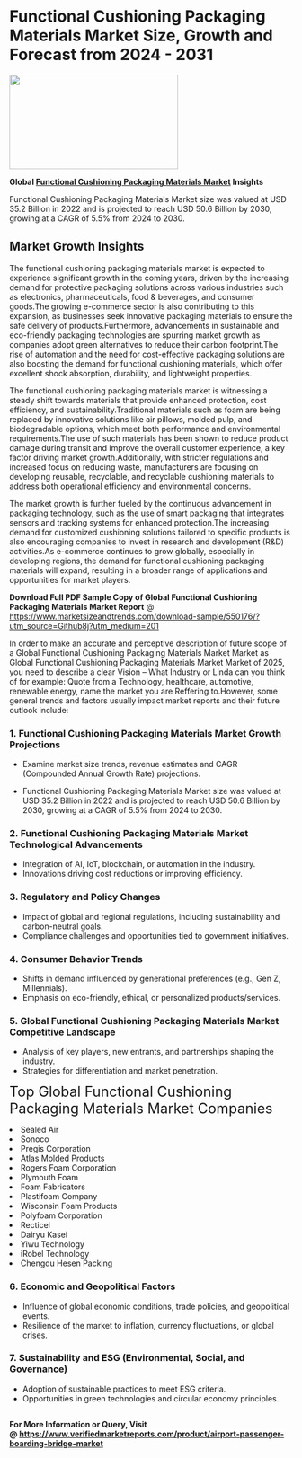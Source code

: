 <H1>Functional Cushioning Packaging Materials Market Size, Growth and Forecast from 2024 - 2031</H1><img class="aligncenter size-medium wp-image-584254" src="https://thirdeyenews.in/wp-content/uploads/2024/09/Global-Market-Research-300x168.jpeg" alt="" width="300" height="168" /><p><strong>Global&nbsp;<a href="https://www.marketsizeandtrends.com/download-sample/550176/?utm_source=Github8j?utm_medium=201">Functional Cushioning Packaging Materials Market</a> Insights</strong></p><p>Functional Cushioning Packaging Materials Market size was valued at USD 35.2 Billion in 2022 and is projected to reach USD 50.6 Billion by 2030, growing at a CAGR of 5.5% from 2024 to 2030.</p><p><h2>Market Growth Insights</h2> <p>The functional cushioning packaging materials market is expected to experience significant growth in the coming years, driven by the increasing demand for protective packaging solutions across various industries such as electronics, pharmaceuticals, food & beverages, and consumer goods.The growing e-commerce sector is also contributing to this expansion, as businesses seek innovative packaging materials to ensure the safe delivery of products.Furthermore, advancements in sustainable and eco-friendly packaging technologies are spurring market growth as companies adopt green alternatives to reduce their carbon footprint.The rise of automation and the need for cost-effective packaging solutions are also boosting the demand for functional cushioning materials, which offer excellent shock absorption, durability, and lightweight properties.</p> <p>The functional cushioning packaging materials market is witnessing a steady shift towards materials that provide enhanced protection, cost efficiency, and sustainability.Traditional materials such as foam are being replaced by innovative solutions like air pillows, molded pulp, and biodegradable options, which meet both performance and environmental requirements.The use of such materials has been shown to reduce product damage during transit and improve the overall customer experience, a key factor driving market growth.Additionally, with stricter regulations and increased focus on reducing waste, manufacturers are focusing on developing reusable, recyclable, and recyclable cushioning materials to address both operational efficiency and environmental concerns.</p> <p>The market growth is further fueled by the continuous advancement in packaging technology, such as the use of smart packaging that integrates sensors and tracking systems for enhanced protection.The increasing demand for customized cushioning solutions tailored to specific products is also encouraging companies to invest in research and development (R&D) activities.As e-commerce continues to grow globally, especially in developing regions, the demand for functional cushioning packaging materials will expand, resulting in a broader range of applications and opportunities for market players.</p> <p><span class=""><strong>Download Full PDF Sample Copy of Global Functional Cushioning Packaging Materials Market Report</strong> @ <a href="https://www.marketsizeandtrends.com/download-sample/550176/?utm_source=Github8j?utm_medium=201" target="_blank">https://www.marketsizeandtrends.com/download-sample/550176/?utm_source=Github8j?utm_medium=201</a></span></p><p>In order to make an accurate and perceptive description of future scope of a Global&nbsp;Functional Cushioning Packaging Materials Market Market as Global&nbsp;Functional Cushioning Packaging Materials Market Market of 2025, you need to describe a clear Vision &ndash; What Industry or Linda can you think of for example: Quote from a Technology, healthcare, automotive, renewable energy, name the market you are Reffering to.However, some general trends and factors usually impact market reports and their future outlook include:</p><h3>1.&nbsp;<strong>Functional Cushioning Packaging Materials Market Growth Projections</strong></h3><ul><li>Examine market size trends, revenue estimates and CAGR (Compounded Annual Growth Rate) projections.</li><li><p>Functional Cushioning Packaging Materials Market size was valued at USD 35.2 Billion in 2022 and is projected to reach USD 50.6 Billion by 2030, growing at a CAGR of 5.5% from 2024 to 2030.</p></li></ul><h3>2.&nbsp;<strong>Functional Cushioning Packaging Materials Market Technological Advancements</strong></h3><ul><li>Integration of AI, IoT, blockchain, or automation in the industry.</li><li>Innovations driving cost reductions or improving efficiency.</li></ul><h3>3.&nbsp;<strong>Regulatory and Policy Changes</strong></h3><ul><li>Impact of global and regional regulations, including sustainability and carbon-neutral goals.</li><li>Compliance challenges and opportunities tied to government initiatives.</li></ul><h3>4.&nbsp;<strong>Consumer Behavior Trends</strong></h3><ul><li>Shifts in demand influenced by generational preferences (e.g., Gen Z, Millennials).</li><li>Emphasis on eco-friendly, ethical, or personalized products/services.</li></ul><h3>5.&nbsp;<strong>Global Functional Cushioning Packaging Materials Market Competitive Landscape</strong></h3><ul><li>Analysis of key players, new entrants, and partnerships shaping the industry.</li><li>Strategies for differentiation and market penetration.</li></ul><p data-pm-slice="1 1 []"><span style="color: inherit; font-family: inherit; font-size: 25px;">Top Global Functional Cushioning Packaging Materials Market Companies</span></p><div class="" data-test-id=""><p><li>Sealed Air</li><li> Sonoco</li><li> Pregis Corporation</li><li> Atlas Molded Products</li><li> Rogers Foam Corporation</li><li> Plymouth Foam</li><li> Foam Fabricators</li><li> Plastifoam Company</li><li> Wisconsin Foam Products</li><li> Polyfoam Corporation</li><li> Recticel</li><li> Dairyu Kasei</li><li> Yiwu Technology</li><li> iRobel Technology</li><li> Chengdu Hesen Packing</li></p></div><h3>6.&nbsp;<strong>Economic and Geopolitical Factors</strong></h3><ul><li>Influence of global economic conditions, trade policies, and geopolitical events.</li><li>Resilience of the market to inflation, currency fluctuations, or global crises.</li></ul><h3>7.&nbsp;<strong>Sustainability and ESG (Environmental, Social, and Governance)</strong></h3><ul><li>Adoption of sustainable practices to meet ESG criteria.</li><li>Opportunities in green technologies and circular economy principles.</li></ul><h2><strong style="font-size: 14px;">For More Information or Query, Visit @&nbsp;</strong><a style="background-color: #ffffff; font-size: 14px;" href="https://www.marketsizeandtrends.com/report/functional-cushioning-packaging-materials-market/" target="_blank">https://www.verifiedmarketreports.com/product/airport-passenger-boarding-bridge-market</a></h2>